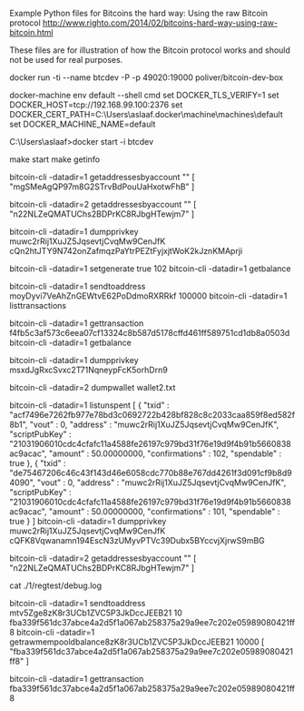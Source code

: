 Example Python files for 
Bitcoins the hard way: Using the raw Bitcoin protocol
http://www.righto.com/2014/02/bitcoins-hard-way-using-raw-bitcoin.html

These files are for illustration of how the Bitcoin protocol works
and should not be used for real purposes.

docker run -ti --name btcdev -P -p 49020:19000 poliver/bitcoin-dev-box


docker-machine env default --shell cmd
set DOCKER_TLS_VERIFY=1
set DOCKER_HOST=tcp://192.168.99.100:2376
set DOCKER_CERT_PATH=C:\Users\aslaaf\.docker\machine\machines\default
set DOCKER_MACHINE_NAME=default

C:\Users\aslaaf>docker start -i btcdev

make start 
make getinfo

bitcoin-cli -datadir=1 getaddressesbyaccount ""
[
    "mgSMeAgQP97m8G2STrvBdPouUaHxotwFhB"
]

bitcoin-cli -datadir=2 getaddressesbyaccount ""
[
    "n22NLZeQMATUChs2BDPrKC8RJbgHTewjm7"
]


bitcoin-cli -datadir=1 dumpprivkey muwc2rRij1XuJZ5JqsevtjCvqMw9CenJfK
cQn2htJTY9N742onZafmqzPaYtrPEZtFyjxjtWoK2kJznKMAprji


bitcoin-cli -datadir=1 setgenerate true 102
bitcoin-cli -datadir=1 getbalance





bitcoin-cli -datadir=1 sendtoaddress moyDyvi7VeAhZnGEWtvE62PoDdmoRXRRkf 100000
bitcoin-cli -datadir=1 listtransactions

bitcoin-cli -datadir=1 gettransaction f4fb5c3af573c6eea07cf13324c8b587d5178cffd461ff589751cd1db8a0503d
bitcoin-cli -datadir=1 getbalance


bitcoin-cli -datadir=1 dumpprivkey msxdJgRxcSvxc2T71NqneypFcK5orhDrn9


bitcoin-cli -datadir=2 dumpwallet wallet2.txt


bitcoin-cli -datadir=1 listunspent
[
    {
        "txid" : "acf7496e7262fb977e78bd3c0692722b428bf828c8c2033caa859f8ed582f8b1",
        "vout" : 0,
        "address" : "muwc2rRij1XuJZ5JqsevtjCvqMw9CenJfK",
        "scriptPubKey" : "21031906010cdc4cfafc11a4588fe26197c979bd31f76e19d9f4b91b5660838ac9acac",
        "amount" : 50.00000000,
        "confirmations" : 102,
        "spendable" : true
    },
    {
        "txid" : "de75467206c46c43f143d46e6058cdc770b88e767dd4261f3d091cf9b8d94090",
        "vout" : 0,
        "address" : "muwc2rRij1XuJZ5JqsevtjCvqMw9CenJfK",
        "scriptPubKey" : "21031906010cdc4cfafc11a4588fe26197c979bd31f76e19d9f4b91b5660838ac9acac",
        "amount" : 50.00000000,
        "confirmations" : 101,
        "spendable" : true
    }
]
bitcoin-cli -datadir=1 dumpprivkey muwc2rRij1XuJZ5JqsevtjCvqMw9CenJfK
cQFK8Vqwanamn194EscN3zUMyvPTVc39Dubx5BYccvjXjrwS9mBG

bitcoin-cli -datadir=2 getaddressesbyaccount ""
[
    "n22NLZeQMATUChs2BDPrKC8RJbgHTewjm7"
]



cat ./1/regtest/debug.log

bitcoin-cli -datadir=1 sendtoaddress mtv5Zge8zK8r3UCb1ZVC5P3JkDccJEEB21 10
fba339f561dc37abce4a2d5f1a067ab258375a29a9ee7c202e05989080421ff8
bitcoin-cli -datadir=1 getrawmempooldbalance8zK8r3UCb1ZVC5P3JkDccJEEB21 10000
[
    "fba339f561dc37abce4a2d5f1a067ab258375a29a9ee7c202e05989080421ff8"
]

bitcoin-cli -datadir=1 gettransaction fba339f561dc37abce4a2d5f1a067ab258375a29a9ee7c202e05989080421ff8




